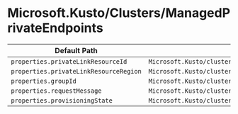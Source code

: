 # Microsoft.Kusto/Clusters/ManagedPrivateEndpoints

| Default Path | Alias |
|---|---|
| `properties.privateLinkResourceId` | `Microsoft.Kusto/clusters/managedPrivateEndpoints/privateLinkResourceId` |
| `properties.privateLinkResourceRegion` | `Microsoft.Kusto/clusters/managedPrivateEndpoints/privateLinkResourceRegion` |
| `properties.groupId` | `Microsoft.Kusto/clusters/managedPrivateEndpoints/groupId` |
| `properties.requestMessage` | `Microsoft.Kusto/clusters/managedPrivateEndpoints/requestMessage` |
| `properties.provisioningState` | `Microsoft.Kusto/clusters/managedPrivateEndpoints/provisioningState` |

